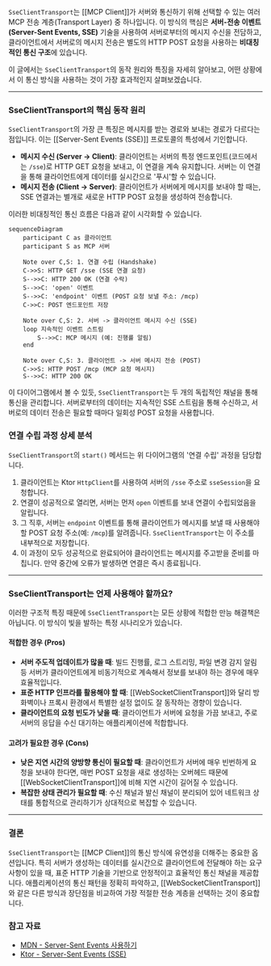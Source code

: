 `SseClientTransport`는 [[MCP Client]]가 서버와 통신하기 위해 선택할 수 있는 여러 MCP 전송 계층(Transport Layer) 중 하나입니다. 이 방식의 핵심은 **서버-전송 이벤트(Server-Sent Events, SSE)** 기술을 사용하여 서버로부터의 메시지 수신을 전담하고, 클라이언트에서 서버로의 메시지 전송은 별도의 HTTP POST 요청을 사용하는 **비대칭적인 통신 구조**에 있습니다.

이 글에서는 `SseClientTransport`의 동작 원리와 특징을 자세히 알아보고, 어떤 상황에서 이 통신 방식을 사용하는 것이 가장 효과적인지 살펴보겠습니다.

---

### SseClientTransport의 핵심 동작 원리

`SseClientTransport`의 가장 큰 특징은 메시지를 받는 경로와 보내는 경로가 다르다는 점입니다. 이는 [[Server-Sent Events (SSE)]] 프로토콜의 특성에서 기인합니다.

- **메시지 수신 (Server -> Client)**: 클라이언트는 서버의 특정 엔드포인트(코드에서는 `/sse`)로 HTTP GET 요청을 보내고, 이 연결을 계속 유지합니다. 서버는 이 연결을 통해 클라이언트에게 데이터를 실시간으로 '푸시'할 수 있습니다.
- **메시지 전송 (Client -> Server)**: 클라이언트가 서버에게 메시지를 보내야 할 때는, SSE 연결과는 별개로 새로운 HTTP POST 요청을 생성하여 전송합니다.

이러한 비대칭적인 통신 흐름은 다음과 같이 시각화할 수 있습니다.


```mermaid
sequenceDiagram
    participant C as 클라이언트
    participant S as MCP 서버

    Note over C,S: 1. 연결 수립 (Handshake)
    C->>S: HTTP GET /sse (SSE 연결 요청)
    S-->>C: HTTP 200 OK (연결 수락)
    S-->>C: 'open' 이벤트
    S-->>C: 'endpoint' 이벤트 (POST 요청 보낼 주소: /mcp)
    C->>C: POST 엔드포인트 저장

    Note over C,S: 2. 서버 -> 클라이언트 메시지 수신 (SSE)
    loop 지속적인 이벤트 스트림
        S-->>C: MCP 메시지 (예: 진행률 알림)
    end

    Note over C,S: 3. 클라이언트 -> 서버 메시지 전송 (POST)
    C->>S: HTTP POST /mcp (MCP 요청 메시지)
    S-->>C: HTTP 200 OK
```

이 다이어그램에서 볼 수 있듯, `SseClientTransport`는 두 개의 독립적인 채널을 통해 통신을 관리합니다. 서버로부터의 데이터는 지속적인 SSE 스트림을 통해 수신하고, 서버로의 데이터 전송은 필요할 때마다 일회성 POST 요청을 사용합니다.

### 연결 수립 과정 상세 분석

`SseClientTransport`의 `start()` 메서드는 위 다이어그램의 '연결 수립' 과정을 담당합니다.

1. 클라이언트는 Ktor `HttpClient`를 사용하여 서버의 `/sse` 주소로 `sseSession`을 요청합니다.
2. 연결이 성공적으로 열리면, 서버는 먼저 `open` 이벤트를 보내 연결이 수립되었음을 알립니다.
3. 그 직후, 서버는 `endpoint` 이벤트를 통해 클라이언트가 메시지를 보낼 때 사용해야 할 POST 요청 주소(예: `/mcp`)를 알려줍니다. `SseClientTransport`는 이 주소를 내부적으로 저장합니다.
4. 이 과정이 모두 성공적으로 완료되어야 클라이언트는 메시지를 주고받을 준비를 마칩니다. 만약 중간에 오류가 발생하면 연결은 즉시 종료됩니다.

---

### SseClientTransport는 언제 사용해야 할까요?

이러한 구조적 특징 때문에 `SseClientTransport`는 모든 상황에 적합한 만능 해결책은 아닙니다. 이 방식이 빛을 발하는 특정 시나리오가 있습니다.

#### 적합한 경우 (Pros)

- **서버 주도적 업데이트가 많을 때**: 빌드 진행률, 로그 스트리밍, 파일 변경 감지 알림 등 서버가 클라이언트에게 비동기적으로 계속해서 정보를 보내야 하는 경우에 매우 효율적입니다.
- **표준 HTTP 인프라를 활용해야 할 때**: [[WebSocketClientTransport]]와 달리 방화벽이나 프록시 환경에서 특별한 설정 없이도 잘 동작하는 경향이 있습니다.
- **클라이언트의 요청 빈도가 낮을 때**: 클라이언트가 서버에 요청을 가끔 보내고, 주로 서버의 응답을 수신 대기하는 애플리케이션에 적합합니다.

#### 고려가 필요한 경우 (Cons)

- **낮은 지연 시간의 양방향 통신이 필요할 때**: 클라이언트가 서버에 매우 빈번하게 요청을 보내야 한다면, 매번 POST 요청을 새로 생성하는 오버헤드 때문에 [[WebSocketClientTransport]]에 비해 지연 시간이 길어질 수 있습니다.
- **복잡한 상태 관리가 필요할 때**: 수신 채널과 발신 채널이 분리되어 있어 네트워크 상태를 통합적으로 관리하기가 상대적으로 복잡할 수 있습니다.

---
### 결론

`SseClientTransport`는 [[MCP Client]]의 통신 방식에 유연성을 더해주는 중요한 옵션입니다. 특히 서버가 생성하는 데이터를 실시간으로 클라이언트에 전달해야 하는 요구사항이 있을 때, 표준 HTTP 기술을 기반으로 안정적이고 효율적인 통신 채널을 제공합니다. 애플리케이션의 통신 패턴을 정확히 파악하고, [[WebSocketClientTransport]]와 같은 다른 방식과 장단점을 비교하여 가장 적절한 전송 계층을 선택하는 것이 중요합니다.

### 참고 자료

- [MDN - Server-Sent Events 사용하기](https://developer.mozilla.org/ko/docs/Web/API/Server-sent_events/Using_server-sent_events)
- [Ktor - Server-Sent Events (SSE)](https://www.google.com/search?q=https://ktor.io/docs/sse.html)